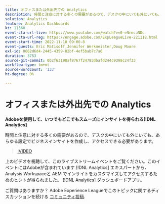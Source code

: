 ```yaml
---
title: オフィスまたは外出先での Analytics
description: 時間と注意に対する多くの需要があるので、デスクの中にいても外にいても、あらゆる設定でビジネスインサイトを作成し、アクセスできる必要があります。
solution: Analytics
feature: Analytics Dashboards
kt: 11360
event-cta-url-live: https://www.youtube.com/watch?v=0-eNrncuNDc
event-cta-url-reg: https://engage.adobe.com/ExpLeagueLive-221118.html
event-start-time: 2022-11-18 09:00-8
event-guests: Eric Matisoff,Jennifer Werkmeister,Doug Moore
exl-id: 0662d6d4-2445-4359-82bf-4ef5bab7c7a6
duration: 3753
source-git-commit: 0b2f63198af8767f24783dbafd244c9398c24f33
workflow-type: tm+mt
source-wordcount: '133'
ht-degree: 0%

---
```


# オフィスまたは外出先での Analytics

**Adobeを使用して、いつでもどこでもスムーズにインサイトを得られる[!DNL Analytics]**

時間と注意に対する多くの需要があるので、デスクの中にいても外にいても、あらゆる設定でビジネスインサイトを作成し、アクセスできる必要があります。

>[!VIDEO](https://video.tv.adobe.com/v/3410834/?quality=12&learn=on)

上のビデオを視聴して、このライブストリームイベントをご覧ください。このイベントにはAdobeが含まれています [!DNL Analytics] エキスパートから、Analysis Workspaceと AEM でインサイトをカスタマイズしてアクセスするためのヒントが得られました。 [!DNL Analytics] ダッシュボードアプリ。

ご質問はありますか？ Adobe Experience Leagueでこのトピックに関するディスカッションを続ける [コミュニティ投稿](https://experienceleaguecommunities.adobe.com/t5/adobe-analytics-discussions/experience-league-live-post-session-discussion-analytics-in-the/m-p/558787#M3037).

